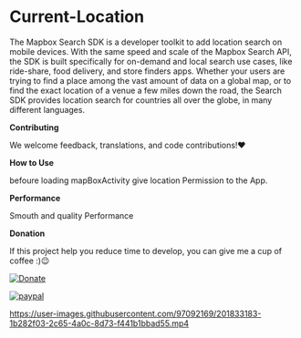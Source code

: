 # Current-Location
The Mapbox Search SDK is a developer toolkit to add location search on mobile devices. With the same speed and scale of the Mapbox Search API, the SDK is built specifically for on-demand and local search use cases, like ride-share, food delivery, and store finders apps. Whether your users are trying to find a place among the vast amount of data on a global map, or to find the exact location of a venue a few miles down the road, the Search SDK provides location search for countries all over the globe, in many different languages.

**Contributing**

We welcome feedback, translations, and code contributions!❤️

**How to Use**

befoure loading mapBoxActivity give location Permission to the App.

**Performance**

Smouth and quality Performance 

**Donation**

If this project help you reduce time to develop, you can give me a cup of coffee :)😉		

[![Donate](https://img.shields.io/badge/Donate-PayPal-green.svg)](YOUR_EMAIL_CODE)

[![paypal](https://www.paypalobjects.com/en_US/i/btn/btn_donateCC_LG.gif)](YOUR_EMAIL_CODE)


https://user-images.githubusercontent.com/97092169/201833183-1b282f03-2c65-4a0c-8d73-f441b1bbad55.mp4

